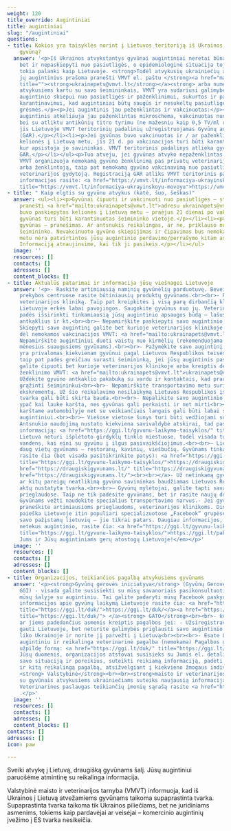 ```yaml
---
weight: 120
title_override: Augintiniai
title: augintiniai
slug: "/augintiniai"
questions:
- title: Kokios yra taisyklės norint į Lietuvos teritoriją iš Ukrainos atgabenti naminį
    gyvūną?
  answer: '<p>Iš Ukrainos atvykstantys gyvūnai augintiniai neretai būna ne tik neženklinti,
    bet ir nepaskiepyti nuo pasiutligės, o epidemiologinė situacija toje šalyje nėra
    tokia palanki kaip Lietuvoje. <strong>Todėl atvykusių ukrainiečių apie kartu atkeliavusius
    jų augintinius prašoma pranešti VMVT el. paštu </strong><a href="mailto:ukrainepets@vmvt.lt"
    title=""><strong>ukrainepets@vmvt.lt</strong></a><strong> arba numeriu 8 800 40403.</strong></p><p>Augintiniams,
    atvykusiems kartu su savo šeimininkais, VMVT yra sudariusi galimybes nemokamam
    augintinio skiepui nuo pasiutligės ir paženklinimui, sukurtos ir palankesnės sąlygos
    karantinavimui, kad augintiniai būtų saugūs ir nesukeltų pasiutligės išplitimo
    grėsmės.</p><p>Jei augintinis jau peženklintas ir vakcinuotas:</p><ul><li><p>Jei
    augintinis atkeliauja jau paženklintas mikroschema, vakcinuotas nuo pasiutligės
    bei su atliktu antikūnių titro tyrimu (ne mažesniu kaip 0,5 TV/ml rezultatu),
    jis Lietuvoje VMVT teritorinių padalinių užregistruojamas Gyvūnų augintinių registre
    (GAR).</p></li><li><p>Jei gyvūnas buvo vakcinuotas ir / ar paženklintas ES teritorijoje
    kelionės į Lietuvą metu, jis 21 d. po vakcinacijos turi būti karantinuojamas ten,
    kur apsistoja jo savininkas. VMVT teritorinis padalinys atlieka gyvūno registraciją
    GAR.</p></li></ul><p>Tuo atveju, jei gyvūnas atvyko nepaženklintas ir nevakcinuotas,
    VMVT organizuoja nemokamą gyvūno ženklinimą pas privatų veterinarijos gydytoją
    arba ženklintoją, taip pat nemokamą gyvūno vakcinavimą nuo pasiutligės pas privatų
    veterinarijos gydytoją. Registraciją GAR atliks VMVT teritorinis padalinys.</p><p>Daugiau
    informacijos rasite: <a href="https://vmvt.lt/informaciya-ukrayinskoyu-movoyu"
    title="https://vmvt.lt/informaciya-ukrayinskoyu-movoyu">https://vmvt.lt/informaciya-ukrayinskoyu-movoyu</a></p>'
- title: " Kaip elgtis su gyvūnu atvykus (katė, šuo, šeškas)"
  answer: <ul><li><p>Gyvūnai čipuoti ir vakcinuoti nuo pasiutligės – stebėjimo tikslais
    pranešti <a href="mailto:ukrainapets@vmvt.lt">adresu ukrainapets@vmvt.lt .</a></p></li><li><p>Gyvūnas
    buvo paskiepytas kelionės į Lietuvą metu – praėjus 21 dienai po vakcinacijos,
    gyvūnas turi būti karantinuotas šeimininko vietoje.</p></li><li><p>Nevakcinuotas
    gyvūnas – pranešimas. Ar antsnukis reikalingas, ar ne, priklauso nuo augintinio
    šeimininko. Nevakcinuoto gyvūno skiepijimas ir čipavimas bus nemokamas.</p></li><li><p>Šiuo
    metu nėra patvirtintos jūsų augintinio perdavimo/perrašymo kitam asmeniui tvarkos.
    Informaciją atnaujinsime, kai tik ji pasikeis.</p></li></ul>
  image: ''
  resources: []
  contacts: []
  adresses: []
  content_blocks: []
- title: Aktualūs patarimai ir informacija jūsų viešnagei Lietuvoje
  answer: '<p>- Raskite artimiausią naminių gyvūnėlių parduotuvę. Beveik visuose maisto
    prekybos centruose rasite būtiniausių produktų gyvūnams.<br><br>- Raskite artimiausią
    veterinarijos kliniką. Taip pat kreipkitės į visą parą dirbančią kliniką.<br><br>–
    Lietuvoje erkės labai pavojingos. Saugokite gyvūnus nuo jų. Veterinarijos gydytojas
    padės išsirinkti tinkamiausią jūsų augintinio apsaugos būdą – lašus, piliules,
    antkaklius ir kt.<br><br>– Nepamirškite paskiepyti savo augintinio nuo pasiutligės.
    Skiepyti savo augintinį galite bet kurioje veterinarijos klinikoje arba kreiptis
    dėl nemokamos vakcinacijos VMVT: <a href="mailto:ukrainapets@vmvt.lt">ukrainapets@vmvt.lt</a><br><br>-
    Nepamirškite augintiniui duoti vaistų nuo kirmėlių (rekomenduojama kartą per 3
    mėnesius suaugusiems gyvūnams).<br><br>- Pažymėkite savo augintinį lustu. Ženklinimas
    yra privalomas kiekvienam gyvūnui pagal Lietuvos Respublikos teisės aktus. Tai
    taip pat padės greičiau surasti šeimininką, jei jūsų augintinis pasiklys. Gyvūną
    galite čipuoti bet kurioje veterinarijos klinikoje arba kreiptis dėl nemokamo
    ženklinimo VMVT: <a href="mailto:ukrainapets@vmvt.lt">ukrainapets@vmvt.lt</a><br><br>-
    Uždėkite gyvūno antkaklio pakabuką su vardu ir kontaktais, kad praradus būtų lengviau
    grąžinti šeimininkui<br><br>- Nepamirškite transportavimo metu surinkti gyvūnų
    ekskrementų. Už šio reikalavimo nesilaikymą Lietuvos Respublikos įstatymų nustatyta
    tvarka gali būti skirta bauda.<br><br>- Nepalikite savo augintinio automobilyje,
    ypač kai lauke karšta, nes gyvūnas gali perkaisti ir net mirti<br><br>- 5 minutės
    karštame automobilyje net su veikiančiais langais gali būti labai svarbios jūsų
    augintiniui.<br><br>– Viešose vietose šunys turi būti vedžiojami su pavadėliu.
    Antsnukio naudojimą nustato kiekviena savivaldybė atskirai, tad pasitikrinkite
    informaciją: <a href="https://ggi.lt/gyvunu-laikymo-taisyklos/" title="https://ggi.lt/gyvunu-laikymo-taisyklos/">https://ggi.lt/gyvunu-laikymo-taisyklos/</a><br><br>-
    Lietuva neturi išplėtoto girdyklų tinklo miestuose, todėl visada turėkite pakankamai
    vandens, kai eini su gyvūnu į ilgus pasivaikščiojimus.<br><br>– Lietuvoje yra
    daug vietų gyvūnams – restoranų, kavinių, viešbučių. Gyvūnams tinkamų vietų sąrašą
    rasite čia (bet visada pasitikrinkite patys): <a href="https://ggi.lt/gyvunu-laikymo-taisyklos/"
    title="https://ggi.lt/gyvunu-laikymo-taisyklos/">https://draugiskigyvunams.lt/</a><a
    href="https://draugiskigyvunams.lt/" title="https://draugiskigyvunams.lt/"> (</a><a
    href="https://draugiskigyvunams.lt/"><br><br></a>- Už netinkamą gyvūno priežiūrą
    ar kitų pareigų neatlikimą gyvūno savininkas baudžiamas Lietuvos Respublikos teisės
    aktų nustatyta tvarka.<br><br>– Gyvūnų mylėtojai, galite tapti savanoriu gyvūnų
    prieglaudose. Taip ne tik padėsite gyvūnams, bet ir rasite naujų draugų bei bendraminčių.<br><br>-
    Gyvūnams vežti naudokite specialius transportavimo narvus.- Jei gyvūnas pasiklydo,
    praneškite artimiausioms prieglaudoms, veterinarijos klinikoms. Dingusių gyvūnų
    paieška Lietuvoje itin populiari specializuotose „Facebook“ grupėse. Paklauskite
    savo pažįstamų lietuvių – jie tikrai patars. Daugiau informacijos, kaip elgtis
    netekus augintinio, rasite čia: <a href="https://ggi.lt/gyvunu-laikymo-taisyklos/"
    title="https://ggi.lt/gyvunu-laikymo-taisyklos/">https://ggi.lt/paklydo-augintinis-kreipkis/</a><em><br><br>Linkime
    Jums ir Jūsų augintiniams gerų atostogų Lietuvoje!</em></p>'
  image: ''
  resources: []
  contacts: []
  adresses: []
  content_blocks: []
- title: Organizacijos, teikiančios pagalbą atvykusiems gyvūnams
  answer: '<p><strong>Gyvūnų gerovės iniciatyva</strong> (Gyvūnų Gerovės Inciatyvos
    GGI) - visada galite susisiekti su mūsų savanoriais pasikonsultuoti dėl apsigyvenimo
    mūsų šalyje su augintiniu. Tai galite padaryti mūsų Facebook paskyroje: facebook.com/GyvunuGerovesInitiatives<br><br>Daugiau
    informacijos apie gyvūnų laikymą Lietuvoje rasite čia: <a href="https://ggi.lt/duk/"
    title="https://ggi.lt/duk/">https://ggi.lt/duk/</a><a href="https://ggi.lt/duk/"
    title="https://ggi.lt/duk/"> </a><strong>‍ GATO</strong><br><br>- kviečia ukrainiečius
    ar jiems padedančius asmenis kreiptis pagalbos jei: - Užsiregistravote prieglobsčiui
    gauti Lietuvoje, bet neturite galimybės priglausti savo augintinio - Jūsų augintinis
    liko Ukrainoje ir norite jį parvežti į Lietuvą<br><br><br>- Esate Lietuvoje su
    augintiniu ir reikalinga veterinarinė pagalba (nemokama) Pagalbos galite paprašyti
    užpildę formą: <a href="https://ggi.lt/duk/" title="https://ggi.lt/duk/">https://bit.ly/3is04Yb</a><br><br>Gavę
    Jūsų duomenis, organizacijos atstovai susisieks su Jumis el. detaliai išsiaiškinti
    savo situaciją ir poreikius, suteikti reikiamą informaciją, padėti surasti logistikos
    ir kitą reikalingą pagalbą, atsižvelgiant į kiekvieno žmogaus individualią situaciją.
    <strong>‍ Valstybinė</strong><br><br><strong>maisto ir veterinarijos tarnyba (VMVT)</strong>
    su gyvūnais atvykusiems ukrainiečiams suteiks naujausią informaciją - <a href="mailto:ukrainepets@vmvt.lt">ukrainepets@vmvt.lt</a>
    Veterinarines paslaugas teikiančių įmonių sąrašą rasite <a href="https://www.withukraine.lt/help-search?tipas=Veterinarin%C4%97+pagalba">čia</a>
    .</p>'
  image: ''
  resources: []
  contacts: []
  adresses: []
  content_blocks: []
contacts: []
adresses: []
icon: paw

---
```

Sveiki atvykę į Lietuvą, draugišką gyvūnams šalį. Jūsų augintiniui paruošėme atmintinę su reikalinga informacija.

Valstybinė maisto ir veterinarijos tarnyba (VMVT) informuoja, kad iš Ukrainos į Lietuvą atvežamiems gyvūnams taikoma supaprastinta tvarka. Supaprastinta tvarka taikoma tik Ukrainos piliečiams, bet ne juridiniams asmenims, tokiems kaip pardavėjai ar veisėjai – komercinio augintinių įvežimo į ES tvarka nesikeičia.